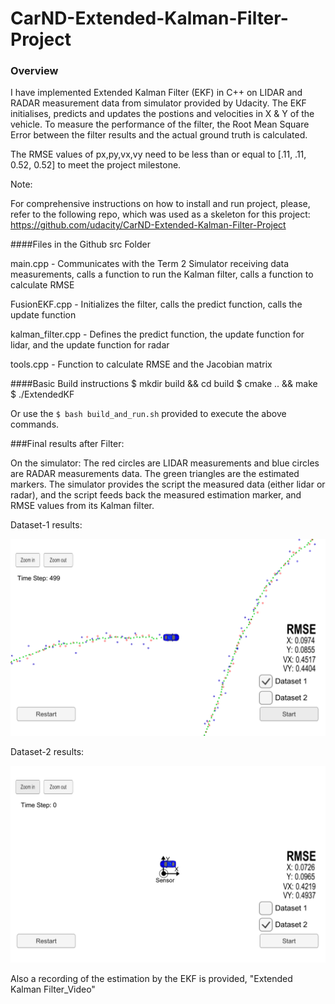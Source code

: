 # CarND-Extended-Kalman-Filter-Project



[//]: # (Image References)

[image1]: ./RMSE_Values_images/Dataset-1.png "Dataset-1 result"
[image2]: ./RMSE_Values_images/Dataset-2.png "Dataset-2 result"

### Overview

I have implemented Extended Kalman Filter (EKF) in C++ on LIDAR and RADAR measurement data from simulator provided by Udacity. The EKF initialises, predicts and updates the postions and velocities in X & Y of the vehicle.
To measure the performance of the filter, the Root Mean Square Error between the filter results and the actual ground truth is calculated.

The RMSE values of px,py,vx,vy need to be less than or equal to 
 [.11, .11, 0.52, 0.52] to meet the project milestone.
 
Note:

For comprehensive instructions on how to install and run project, please, refer to the following repo, which was used as a skeleton for this project: https://github.com/udacity/CarND-Extended-Kalman-Filter-Project
 
####Files in the Github src Folder

main.cpp - Communicates with the Term 2 Simulator receiving data measurements, calls a function to run the Kalman filter, calls a function to calculate RMSE

FusionEKF.cpp - Initializes the filter, calls the predict function, calls the update function

kalman_filter.cpp - Defines the predict function, the update function for lidar, and the update function for radar

tools.cpp - Function to calculate RMSE and the Jacobian matrix

####Basic Build instructions
    $ mkdir build && cd build
    $ cmake .. && make
    $ ./ExtendedKF

Or use the `$ bash build_and_run.sh` provided to execute the above commands.

###Final results after Filter:

On the simulator: 
The red circles are LIDAR measurements and blue circles are RADAR measurements data. The green triangles are the estimated markers. The simulator provides the script the measured data (either lidar or radar), and the script feeds back the measured estimation marker, and RMSE values from its Kalman filter.

Dataset-1 results:

![alt text][image1]


Dataset-2 results:

![alt text][image2]


Also a recording of the estimation by the EKF is provided, "Extended Kalman Filter_Video" 


